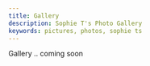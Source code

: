 ```yaml
---
title: Gallery
description: Sophie T's Photo Gallery
keywords: pictures, photos, sophie ts
---
```


Gallery .. coming soon
